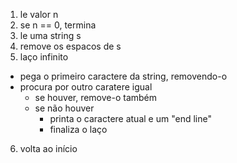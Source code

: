 1. le valor n
2. se n == 0, termina
3. le uma string s
4. remove os espacos de s
5. laço infinito
  * pega o primeiro caractere da string, removendo-o
  * procura por outro caratere igual
    * se houver, remove-o também
    * se não houver
      * printa o caractere atual e um "end line"
      * finaliza o laço
6. volta ao início
